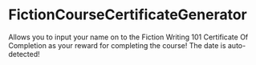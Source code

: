 # FictionCourseCertificateGenerator
Allows you to input your name on to the Fiction Writing 101 Certificate Of Completion as your reward for completing the course!
The date is auto-detected!
